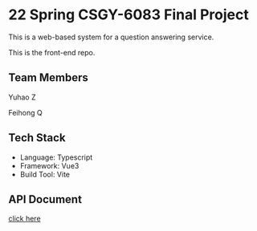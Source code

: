 # 22 Spring CSGY-6083 Final Project

This is a web-based system for a question answering service.&#x20;

This is the front-end repo.

## Team Members

Yuhao Z

Feihong Q

## Tech Stack

* Language: Typescript
* Framework: Vue3
* Build Tool: Vite

## API Document
[click here](https://yz7726.gitbook.io/22-spring-csgy-6083/api-document/api-document)
